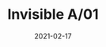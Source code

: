 ---
title: "Invisible A/01"
image_primary: "img/Invisible-A01.jpg"
description: "Invisible%20is%20intuition%2C%20functionality%20and%20lightness%20but%2C%20above%20all%2C%20simplicity.%20And%20this%20characteristic%20is%20the%20source%20of%20its%20beauty.%20Its%20simplicity%20gives%20it%20an%20intrinsic%20iconic%20quality."
designer: "Francesc Vilaró"
tags: 
  - "Bover"
  - "Wall"
  - "Indoor"
  - "Ceiling"
  - "Pendant"
  - "Indoor Lamps"
href: "https://www.bover.es/en/lamp/invisible-a-01/"
category: "indoor-lamps"
subtitle: ""
manufacturer: "Bover"
slug: "/manufacturers/bover/indoor-lamps/francesc-vilaro-invisible-a-01"
date: "2021-02-17"
---